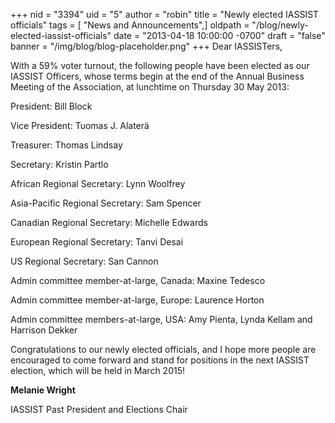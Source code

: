 +++
nid = "3394"
uid = "5"
author = "robin"
title = "Newly elected IASSIST officials"
tags = [ "News and Announcements",]
oldpath = "/blog/newly-elected-iassist-officials"
date = "2013-04-18 10:00:00 -0700"
draft = "false"
banner = "/img/blog/blog-placeholder.png"
+++
Dear IASSISTers,

With a 59% voter turnout, the following people have been elected as our
IASSIST Officers, whose terms begin at the end of the Annual Business
Meeting of the Association, at lunchtime on Thursday 30 May 2013:

President: Bill Block

Vice President: Tuomas J. Alaterä

Treasurer: Thomas Lindsay

Secretary: Kristin Partlo

African Regional Secretary: Lynn Woolfrey

Asia-Pacific Regional Secretary: Sam Spencer

Canadian Regional Secretary: Michelle Edwards

European Regional Secretary: Tanvi Desai

US Regional Secretary: San Cannon

Admin committee member-at-large, Canada: Maxine Tedesco

Admin committee member-at-large, Europe: Laurence Horton

Admin committee members-at-large, USA: Amy Pienta, Lynda Kellam and
Harrison Dekker

Congratulations to our newly elected officials, and I hope more people
are encouraged to come forward and stand for positions in the next
IASSIST election, which will be held in March 2015!

**Melanie Wright**

IASSIST Past President and Elections Chair
